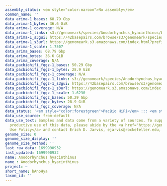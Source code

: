 ```yaml
---
assembly_status: <em style="color:maroon">No assembly</em>
common_name: ''
data_arima-1_bases: 68.79 Gbp
data_arima-1_bytes: 36.6 GiB
data_arima-1_coverage: N/A
data_arima-1_links: s3://genomeark/species/Anodorhynchus_hyacinthinus/bAnoHya1/genomic_data/arima/<br>
data_arima-1_s3gui: https://42basepairs.com/browse/s3/genomeark/species/Anodorhynchus_hyacinthinus/bAnoHya1/genomic_data/arima/
data_arima-1_s3url: https://genomeark.s3.amazonaws.com/index.html?prefix=species/Anodorhynchus_hyacinthinus/bAnoHya1/genomic_data/arima/
data_arima-1_scale: 1.7507
data_arima_bases: 68.79 Gbp
data_arima_bytes: 36.6 GiB
data_arima_coverage: N/A
data_pacbiohifi_fqgz-1_bases: 50.29 Gbp
data_pacbiohifi_fqgz-1_bytes: 28.9 GiB
data_pacbiohifi_fqgz-1_coverage: N/A
data_pacbiohifi_fqgz-1_links: s3://genomeark/species/Anodorhynchus_hyacinthinus/bAnoHya1/genomic_data/pacbio_hifi/<br>
data_pacbiohifi_fqgz-1_s3gui: https://42basepairs.com/browse/s3/genomeark/species/Anodorhynchus_hyacinthinus/bAnoHya1/genomic_data/pacbio_hifi/
data_pacbiohifi_fqgz-1_s3url: https://genomeark.s3.amazonaws.com/index.html?prefix=species/Anodorhynchus_hyacinthinus/bAnoHya1/genomic_data/pacbio_hifi/
data_pacbiohifi_fqgz-1_scale: 1.6230
data_pacbiohifi_fqgz_bases: 50.29 Gbp
data_pacbiohifi_fqgz_bytes: 28.9 GiB
data_pacbiohifi_fqgz_coverage: N/A
data_status: '<em style="color:forestgreen">PacBio HiFi</em> ::: <em style="color:forestgreen">Arima</em>'
data_use_source: from-default
data_use_text: Samples and data come from a variety of sources. To support fair and
  productive use of this data, please abide by the <a href="https://genome10k.soe.ucsc.edu/data-use-policies/">Data
  Use Policy</a> and contact Erich D. Jarvis, ejarvis@rockefeller.edu, with any questions.
genome_size: 0
genome_size_display: ''
genome_size_method: ''
last_raw_data: 1699990932
last_updated: 1699990932
name: Anodorhynchus hyacinthinus
name_: Anodorhynchus_hyacinthinus
project: ~
short_name: bAnoHya
taxon_id: ''
---
```

